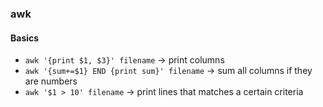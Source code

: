 ### awk

#### Basics
* `awk '{print $1, $3}' filename` -> print columns
* `awk '{sum+=$1} END {print sum}' filename` -> sum all columns if they are numbers
* `awk '$1 > 10' filename` -> print lines that matches a certain criteria
